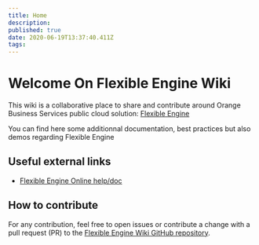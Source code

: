 ```yaml
---
title: Home
description: 
published: true
date: 2020-06-19T13:37:40.411Z
tags: 
---
```


# Welcome On Flexible Engine Wiki
This wiki is a collaborative place to share and contribute around Orange Business Services public cloud solution: [Flexible Engine](https://cloud.orange-business.com/en/offers/infrastructure-iaas/public-cloud/) 

You can find here some additionnal documentation, best practices but also demos regarding Flexible Engine

## Useful external links
- [Flexible Engine Online help/doc](https://docs.prod-cloud-ocb.orange-business.com)
## How to contribute
For any contribution, feel free to open issues or contribute a change with a pull request (PR) to the [Flexible Engine Wiki GitHub repository](https://github.com/FlexibleEngineCloud/wiki-doc). 